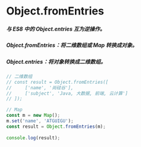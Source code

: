 # Object.fromEntries

##### 与 ES8 中的 Object.entries 互为逆操作。

##### Object.fromEntries：将二维数组或 Map 转换成对象。

##### Object.entries：将对象转换成二维数组。

```js
// 二维数组
// const result = Object.fromEntries([
//     ['name', '尚硅谷'],
//     ['subject', 'Java, 大数据, 前端, 云计算']
// ]);

// Map
const m = new Map();
m.set('name', 'ATGUIGU');
const result = Object.fromEntries(m);
        
console.log(result);
```

